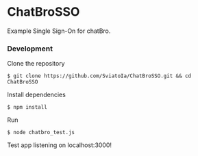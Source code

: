 # ChatBroSSO

Example Single Sign-On for chatBro.

### Development

Clone the repository
```shell
$ git clone https://github.com/SviatoIa/ChatBroSSO.git && cd ChatBroSSO
```

Install dependencies
```shell
$ npm install
```

Run
```shell
$ node chatbro_test.js
```

Test app listening on localhost:3000!
